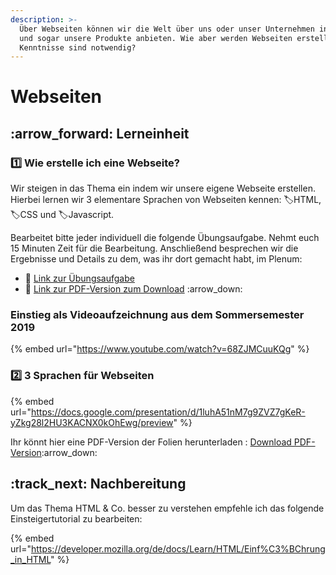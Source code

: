 ```yaml
---
description: >-
  Über Webseiten können wir die Welt über uns oder unser Unternehmen informieren
  und sogar unsere Produkte anbieten. Wie aber werden Webseiten erstellt? Welche
  Kenntnisse sind notwendig?
---
```


# Webseiten

## :arrow\_forward: Lerneinheit

### :one: Wie erstelle ich eine Webseite?

Wir steigen in das Thema ein indem wir unsere eigene Webseite erstellen. Hierbei lernen wir 3 elementare Sprachen von Webseiten kennen: :label:HTML, :label:CSS und :label:Javascript.

Bearbeitet bitte jeder individuell die folgende Übungsaufgabe. Nehmt euch 15 Minuten Zeit für die Bearbeitung. Anschließend besprechen wir die Ergebnisse und Details zu dem, was ihr dort gemacht habt, im Plenum:

* :link: [Link zur Übungsaufgabe](https://docs.google.com/document/d/1FHyyPX7tZjO7bgnSXy5OmmUhmcIojsuq43waAYr7kqo/preview)
* :link: [Link zur PDF-Version zum Download](https://docs.google.com/document/d/1FHyyPX7tZjO7bgnSXy5OmmUhmcIojsuq43waAYr7kqo/export/pdf) :arrow\_down:&#x20;

### Einstieg als Videoaufzeichnung aus dem Sommersemester 2019

{% embed url="https://www.youtube.com/watch?v=68ZJMCuuKQg" %}

### :two: 3 Sprachen für Webseiten

{% embed url="https://docs.google.com/presentation/d/1luhA51nM7g9ZVZ7gKeR-yZkg28l2HU3KACNX0kOhEwg/preview" %}

Ihr könnt hier eine PDF-Version der Folien herunterladen : [Download PDF-Version](https://docs.google.com/presentation/d/1luhA51nM7g9ZVZ7gKeR-yZkg28l2HU3KACNX0kOhEwg/export/pdf):arrow\_down:&#x20;

## :track\_next: Nachbereitung

Um das Thema HTML & Co. besser zu verstehen empfehle ich das folgende Einsteigertutorial zu bearbeiten:

{% embed url="https://developer.mozilla.org/de/docs/Learn/HTML/Einf%C3%BChrung_in_HTML" %}

